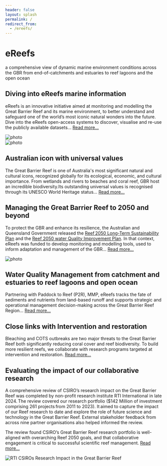 ```yaml
---
header: false
layout: splash
permalink: /
redirect_from:
  - /ereefs/
---
```

<div id="landing-page">

  <div class="fixed-background top-title-container top-title-image" id="background-1">
    <div class="top-title-content">
      <div class="sub-content">
        <h1 class="landing-page-h1 title-text white-shadowed-text">eReefs</h1>
        <p class="subtitle-text white-shadowed-text">
        a comprehensive view of dynamic marine environment conditions across the GBR from end-of-catchments and estuaries to reef lagoons and the open ocean
        </p>
      </div>
    </div>
  </div>
  <main>

  <div class="container">
    <span class="text-container">
      <h2 class="landing-page-h2 white-shadowed-text" >Diving into eReefs marine information</h2>
      <p class="landing-page-p white-shadowed-text">
      eReefs is an innovative initiative aimed at monitoring and modelling the Great Barrier Reef and its marine environment, to better understand and safeguard one of the world’s most iconic natural wonders into the future. Dive into the eReefs open-access systems to discover, visualise and re-use the publicly available datasets... <a class="light-blue-links links-block" href="/tools/">Read more...</a>
      </p>
    </span>
    <picture>
      <source srcset="/assets/images/backgrounds/fullHD_webp/ereefs_data_explorer_fitzroy_river_ereefs_visualisations_princess_charlotte_bay.webp" type="image/webp" />
      <img src="/assets/images/backgrounds/fullHD_jpg/ereefs_data_explorer_fitzroy_river_ereefs_visualisations_princess_charlotte_bay.jpg" alt="photo" />
    </picture>
  </div>

  <div class="container">
    <picture>
      <source srcset="/assets/images/backgrounds/fullHD_webp/141958-2.webp" type="image/webp" />
      <img src="/assets/images/backgrounds/fullHD_jpg/141958-2-downsized.jpg" alt="photo" />
    </picture>
    <span class="text-container">
      <h2 class="landing-page-h2 white-shadowed-text">Australian icon with universal values</h2>
      <p class="landing-page-p white-shadowed-text">
        The Great Barrier Reef is one of Australia's most significant natural and cultural icons, recognized globally for its ecological, economic, and cultural importance. From wetlands and rivers to beaches and coral reef, GBR host an incredible biodiversity.Its outstanding universal values is recognised through its UNESCO World Heritage status... <a class="light-blue-links links-block" href="https://www.dcceew.gov.au/parks-heritage/great-barrier-reef">Read more...</a>
      </p>
    </span>
  </div>

  <div class="fixed-background background-content top-title-image" id="background-2">
    <div class="vignette-container">
      <div class="vignette-content">
        <h2 class="landing-page-h2 white-shadowed-text">Managing the Great Barrier Reef to 2050 and beyond</h2>
        <p class="landing-page-p white-shadowed-text">
          To protect the GBR and enhance its resilience, the Australian and Queensland Government released the <a class="light-blue-links" href="https://www.dcceew.gov.au/parks-heritage/great-barrier-reef/protecting/reef-2050-plan"> Reef 2050 Long-Term Sustainability Plan</a> and the <a class="light-blue-links" href="https://www.reefplan.qld.gov.au/">Reef 2050 water Quality Improvement Plan</a>. In that context, eReefs was funded to develop monitoring and modelling tools, used to inform adaptation and management of the GBR...
          <a class="light-blue-links links-block" href="/research/reef_2050_plan_overview">Read more...</a>
        </p>
      </div>
    </div>
  </div>

  <div class="container">
    <picture>
      <source srcset="/assets/videos/ereefs_data_explorer/total_Chlorophyll_sum_fitzroy_virdis.avif" type="image/avif" />
      <source srcset="/assets/videos/ereefs_data_explorer/total_Chlorophyll_sum_fitzroy_virdis.webp" type="image/webp" />
      <img src="/assets/videos/ereefs_data_explorer/total_Chlorophyll_sum_fitzroy_virdis.jpg" alt="photo" />
    </picture>
    <span class="text-container">
      <h2 class="landing-page-h2 white-shadowed-text">Water Quality Management from catchment and estuaries to reef lagoons and open ocean</h2>
      <p class="landing-page-p white-shadowed-text">
        Partnering with Paddock to Reef (P2R), MMP, eReefs tracks the fate of sediments and nutrients from land-based runoff and supports strategic and operational management decision-making across the Great Barrier Reef Region...
        <a class="light-blue-links links-block" href="/research/water_quality_scenarios">Read more...</a>
      </p>
    </span>
  </div>

  <div class="fixed-background background-content top-title-image" id="background-3">
    <div class="vignette-container">
      <div class="vignette-content">
        <h2 class="landing-page-h2 white-shadowed-text">Close links with Intervention and restoration</h2>
        <p class="landing-page-p white-shadowed-text">
          Bleaching and COTS outbreaks are two major threats to the Great Barrier Reef both significantly reducing coral cover and reef biodiversity. To build more resilient reefs, we collaborate with research programs targeted at intervention and restoration.
          <a class="light-blue-links links-block" href="/research/reef_2050_plan_overview">Read more...</a>
        </p>
      </div>
    </div>
  </div>

  <div class="container">
    <span class="text-container">
      <h2 class="landing-page-h2 white-shadowed-text">Evaluating the impact of our collaborative research</h2>
        <p class="landing-page-p white-shadowed-text">
          A comprehensive review of CSIRO’s research impact on the Great Barrier Reef was completed by non-profit research institute RTI International in late 2024. The review covered our research portfolio ($142 Million of investment comprising 261 projects from 2011 to 2023). It aimed to capture the impact of our Reef research to date and explore the role of future science and technology in the Great Barrier Reef. External stakeholder feedback from across nine partner organisations also helped informed the review.
          </p>
          <p class="landing-page-p white-shadowed-text">
          The review found CSIRO’s Great Barrier Reef research portfolio is well-aligned with overarching Reef 2050 goals, and that collaborative engagement is critical to successful scientific reef management.
          <a target="_window" class="light-blue-links links-block" href="https://www.csiro.au/-/media/Environment/files/Great-Barrier-Reef/CSIRO-GBR-Evaluation-Findings-Report_Nov-2024_FINAL.pdf">Read more...</a>
        </p>
    </span>
      <picture>
        <source srcset="/assets/images/backgrounds/fullHD_webp/RTI_CSIROs_Research_Impact_in_the_Great_Barrier_Reef.webp" type="image/webp" />
        <img src="/assets/images/backgrounds/fullHD_jpg/RTI_CSIROs_Research_Impact_in_the_Great_Barrier_Reef.jpg" alt="RTI CSIROs Research Impact in the Great Barrier Reef" />
      </picture>
  </div>

  </main>
</div>
